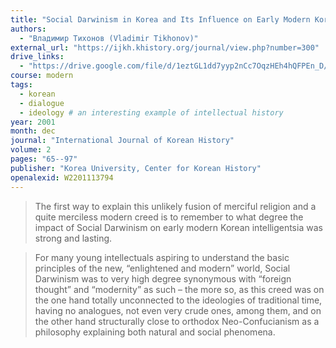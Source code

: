 ```yaml
---
title: "Social Darwinism in Korea and Its Influence on Early Modern Korean Buddhism"
authors:
  - "Владимир Тихонов (Vladimir Tikhonov)"
external_url: "https://ijkh.khistory.org/journal/view.php?number=300"
drive_links:
  - "https://drive.google.com/file/d/1eztGL1dd7yyp2nCc7OqzHEh4hQFPEn_D/view?usp=drivesdk"
course: modern
tags:
  - korean
  - dialogue
  - ideology # an interesting example of intellectual history
year: 2001
month: dec
journal: "International Journal of Korean History"
volume: 2
pages: "65--97"
publisher: "Korea University, Center for Korean History"
openalexid: W2201113794
---
```


>The first way to explain this unlikely fusion of merciful religion and a quite merciless modern creed is to remember to what degree the impact of Social Darwinism on early modern Korean intelligentsia was strong and lasting.

> For many young intellectuals aspiring to understand the basic principles of the new, “enlightened and modern” world, Social Darwinism was to very high degree synonymous with “foreign thought” and “modernity” as such – the more so, as this creed was on the one hand totally unconnected to the ideologies of traditional time, having no analogues, not even very crude ones, among them, and on the other hand structurally close to orthodox Neo-Confucianism as a philosophy explaining both natural and social phenomena.

